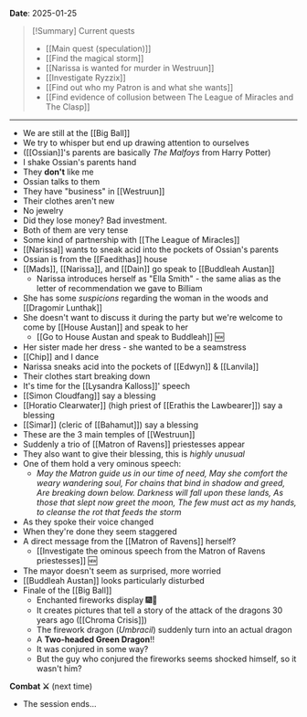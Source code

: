 **Date**: 2025-01-25

> [!Summary] Current quests
> - [[Main quest (speculation)]]
> - [[Find the magical storm]]
> - [[Narissa is wanted for murder in Westruun]]
> - [[Investigate Ryzzix]]
> - [[Find out who my Patron is and what she wants]]
> - [[Find evidence of collusion between The League of Miracles and The Clasp]]

---
- We are still at the [[Big Ball]]
- We try to whisper but end up drawing attention to ourselves
- ([[Ossian]]'s parents are basically *The Malfoys* from Harry Potter)
- I shake Ossian's parents hand
- They **don't** like me
- Ossian talks to them
- They have "business" in [[Westruun]]
- Their clothes aren't new
- No jewelry
- Did they lose money? Bad investment.
- Both of them are very tense
- Some kind of partnership with [[The League of Miracles]]
- [[Narissa]] wants to sneak acid into the pockets of Ossian's parents
- Ossian is from the [[Faedithas]] house
- [[Mads]], [[Narissa]], and [[Dain]] go speak to [[Buddleah Austan]]
	- Narissa introduces herself as "Ella Smith" - the same alias as the letter of recommendation we gave to Billiam
- She has some *suspicions* regarding the woman in the woods and [[Dragomir Lunthak]]
- She doesn't want to discuss it during the party but we're welcome to come by [[House Austan]] and speak to her
	- [[Go to House Austan and speak to Buddleah]] 🆕
- Her sister made her dress - she wanted to be a seamstress
- [[Chip]] and I dance
- Narissa sneaks acid into the pockets of [[Edwyn]] & [[Lanvila]]
- Their clothes start breaking down
- It's time for the [[Lysandra Kalloss]]' speech
- [[Simon Cloudfang]] say a blessing
- [[Horatio Clearwater]] (high priest of [[Erathis the Lawbearer]]) say a blessing
- [[Simar]] (cleric of [[Bahamut]]) say a blessing
- These are the 3 main temples of [[Westruun]]
- Suddenly a trio of [[Matron of Ravens]] priestesses appear
- They also want to give their blessing, this is *highly unusual*
- One of them hold a very ominous speech:
	- *May the Matron guide us in our time of need,
	  May she comfort the weary wandering soul,
	  For chains that bind in shadow and greed,
	  Are breaking down below.
	  Darkness will fall upon these lands,
	  As those that slept now greet the moon,
	  The few must act as my hands, to cleanse the rot that feeds the storm*
- As they spoke their voice changed
- When they're done they seem staggered
- A direct message from the [[Matron of Ravens]] herself?
	- [[Investigate the ominous speech from the Matron of Ravens priestesses]] 🆕
- The mayor doesn't seem as surprised, more worried
- [[Buddleah Austan]] looks particularly disturbed
- Finale of the [[Big Ball]]
	- Enchanted fireworks display 🎆🎇
	- It creates pictures that tell a story of the attack of the dragons 30 years ago ([[Chroma Crisis]])
	- The firework dragon (*Umbracil*) suddenly turn into an actual dragon
	- A **Two-headed Green Dragon**!!
	- It was conjured in some way?
	- But the guy who conjured the fireworks seems shocked himself, so it wasn't him?

**Combat ⚔** (next time)

- The session ends...